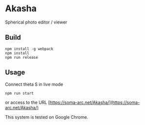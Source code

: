 # Akasha
Spherical photo editor / viewer

## Build

``` shell
npm install -g webpack
npm install
npm run release
```

## Usage
Connect theta S in live mode
``` shell
npm run start
```
or access to the URL [https://soma-arc.net/Akasha/](https://soma-arc.net/Akasha/)

This system is tested on Google Chrome.
